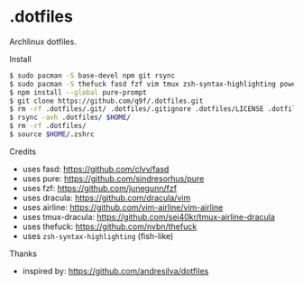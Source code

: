 # .dotfiles
Archlinux dotfiles.

Install

```bash
$ sudo pacman -S base-devel npm git rsync
$ sudo pacman -S thefuck fasd fzf vim tmux zsh-syntax-highlighting powerline
$ npm install --global pure-prompt
$ git clone https://github.com/q9f/.dotfiles.git
$ rm -rf .dotfiles/.git/ .dotfiles/.gitignore .dotfiles/LICENSE .dotfiles/README.md
$ rsync -avh .dotfiles/ $HOME/
$ rm -rf .dotfiles/
$ source $HOME/.zshrc
```

Credits

- uses fasd: https://github.com/clvv/fasd
- uses pure: https://github.com/sindresorhus/pure
- uses fzf: https://github.com/junegunn/fzf
- uses dracula: https://github.com/dracula/vim
- uses airline: https://github.com/vim-airline/vim-airline
- uses tmux-dracula: https://github.com/sei40kr/tmux-airline-dracula
- uses thefuck: https://github.com/nvbn/thefuck
- uses `zsh-syntax-highlighting` (fish-like)

Thanks

- inspired by: https://github.com/andresilva/dotfiles
